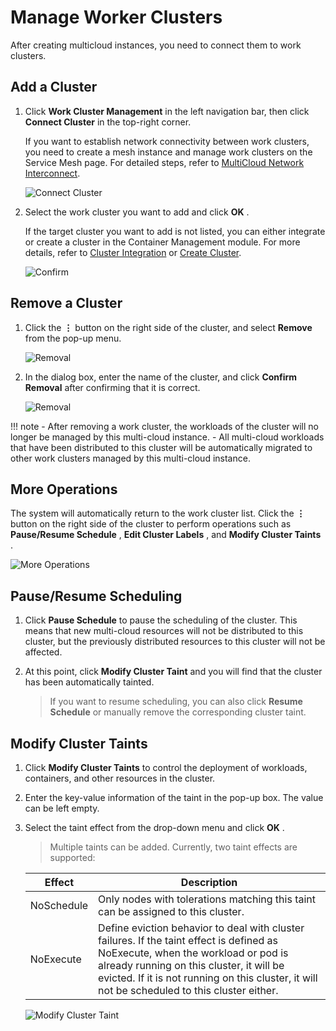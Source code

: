 # Manage Worker Clusters

After creating multicloud instances, you need to connect them to work clusters.

## Add a Cluster

1. Click __Work Cluster Management__ in the left navigation bar, then click __Connect Cluster__ in the top-right corner.

    If you want to establish network connectivity between work clusters, you need to create a mesh instance and manage work clusters on the Service Mesh page. For detailed steps, refer to [MultiCloud Network Interconnect](../mspider/user-guide/multicluster/cluster-interconnect.md).

    ![Connect Cluster](https://docs.daocloud.io/daocloud-docs-images/docs/en/docs/kairship/images/cluster01.png)

2. Select the work cluster you want to add and click __OK__ .

    If the target cluster you want to add is not listed, you can either integrate or create a cluster in the Container Management module. For more details, refer to [Cluster Integration](../kpanda/user-guide/clusters/integrate-cluster.md) or [Create Cluster](../kpanda/user-guide/clusters/create-cluster.md).

    ![Confirm](https://docs.daocloud.io/daocloud-docs-images/docs/en/docs/kairship/images/cluster02.png)

## Remove a Cluster

1. Click the __⋮__ button on the right side of the cluster, and select __Remove__ from the pop-up menu.

    ![Removal](https://docs.daocloud.io/daocloud-docs-images/docs/en/docs/kairship/images/cluster03.png)

2. In the dialog box, enter the name of the cluster, and click __Confirm Removal__ after confirming that it is correct.

    ![Removal](https://docs.daocloud.io/daocloud-docs-images/docs/en/docs/kairship/images/cluster04.png)

!!! note
    - After removing a work cluster, the workloads of the cluster will no longer be managed by this multi-cloud instance.
    - All multi-cloud workloads that have been distributed to this cluster will be automatically migrated to other work clusters managed by this multi-cloud instance.

## More Operations

The system will automatically return to the work cluster list. Click the __⋮__ button on the right side of the cluster to perform operations such as __Pause/Resume Schedule__ , __Edit Cluster Labels__ , and __Modify Cluster Taints__ .

![More Operations](https://docs.daocloud.io/daocloud-docs-images/docs/en/docs/kairship/images/cluster05.png)

## Pause/Resume Scheduling

1. Click __Pause Schedule__ to pause the scheduling of the cluster. This means that new multi-cloud resources will not be distributed to this cluster, but the previously distributed resources to this cluster will not be affected.

2. At this point, click __Modify Cluster Taint__ and you will find that the cluster has been automatically tainted.

    > If you want to resume scheduling, you can also click __Resume Schedule__ or manually remove the corresponding cluster taint.

## Modify Cluster Taints

1. Click __Modify Cluster Taints__ to control the deployment of workloads, containers, and other resources in the cluster.

2. Enter the key-value information of the taint in the pop-up box. The value can be left empty.

3. Select the taint effect from the drop-down menu and click __OK__ .

    > Multiple taints can be added. Currently, two taint effects are supported:

    | Effect      | Description                                                  |
    | ----------- | ------------------------------------------------------------ |
    | NoSchedule  | Only nodes with tolerations matching this taint can be assigned to this cluster. |
    | NoExecute   | Define eviction behavior to deal with cluster failures. If the taint effect is defined as NoExecute, when the workload or pod is already running on this cluster, it will be evicted. If it is not running on this cluster, it will not be scheduled to this cluster either. |

   ![Modify Cluster Taint](https://docs.daocloud.io/daocloud-docs-images/docs/en/docs/kairship/images/cluster06.png)
